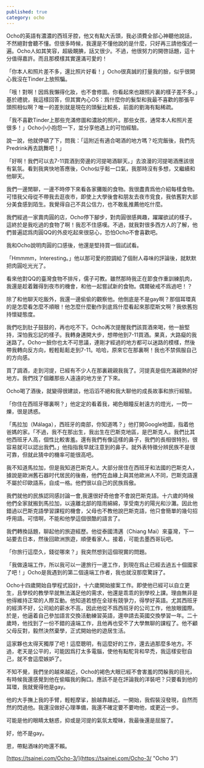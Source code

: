 ```yaml
---
published: true
category: ocho
---
```

Ocho的英語有濃濃的西班牙腔，他又有點大舌頭，我必須費全部心神聽他說話，不然絕對會聽不懂。但很多時候，我還是不懂他說的是什麼，只好再三請他復述一遍。Ocho人如其笑容，超級靦腆，話又很少。不過，他很努力的開啓話題，這十分值得嘉許。而且那模樣其實還滿可愛的！

 

「你本人和照片差不多，還比照片好看！」Ocho很真誠的打量我的臉，似乎很開心我沒在Tinder上放照騙。

 

「哦！對啊！因爲我懶得化妝，也不會修圖。你看起來也跟照片裏的樣子差不多。」基於禮貌，我這樣回答，但其實內心OS：爲什麼你的髮型和我最不喜歡的那張平頭照相似啊？唯一的差別就是現在的頭髮比較長，前面的劉海有點稀疏。

 

「我不喜歡Tinder上那些充滿修圖和濃妝的照片。那些女孩，通常本人和照片差很多！」Ocho小小抱怨一下，並分享他遇上的可怕經驗。

 

說一說，他就停頓了下，問我：「這附近有適合喝酒的地方嗎？吃完飯後，我們先Predrink再去跳舞吧！」

 

「好啊！我們可以去7-11買酒到旁邊的河提喝酒聊天。」去浪漫的河提喝酒應該很有氣氛。看到我爽快地答應後，Ocho似乎鬆一口氣，我那時沒有多想，又繼續和他聊天。

 

我們一邊閒聊，一邊不時停下來看各家攤販的食物。我很盡責爲他介紹每樣食物。可惜我父母從不帶我去逛夜市，即使上大學後會和朋友去夜市覓食，我依舊對大部分美食感到陌生。我覺得自己不具公信力，也不敢亂推薦他吃什麼。

 

我們經過一家賣肉圓的店，Ocho停下腳步，對肉圓很感興趣，躍躍欲試的樣子。這終於是我吃過的食物了啊！我忍不住感嘆。不過，就我對很多西方人的了解，他們普遍認爲肉圓QQ的外皮吃起來很惡心，恐怕Ocho不會喜歡吧。

 

我和Ocho說明肉圓的口感後，他還是堅持買一個試試看。

 

「Hmmmm，Interesting。」他以那可愛的腔調給了個耐人尋味的評論後，就默默把肉圓吃光光了。

 

看來他對QQ的臺灣食物不排斥，儒子可教。雖然那時我正在節食作重訓練肌肉，我還是趁着難得到夜市的機會，和他一起嘗試新的食物。偶爾破戒不爲過吧！？

 

除了和他聊天吃飯外，我還一邊偷偷的觀察他。他倒底是不是gay啊？那個耳環真的是怎麼看怎麼不順眼！他怎麼什麼動作到底爲什麼看起來那麼斯文啊？我依舊抱持懷疑態度。


 

我們吃到肚子鼓鼓的，再也吃不下。Ocho再次提醒我們該買酒來喝，他一臉堅持，深怕我忘記的樣子。我轉身邁開大步，想帶他到7-11買酒。果真，大路癡的我迷路了。Ocho一臉你也太不可思議，連剛才經過的地方都可以迷路的模樣，然後帶我轉向反方向，輕輕鬆鬆走到7-11。哈哈，原來它在那裏啊！我也不禁佩服自己的方向感。

 

買了調酒，走到河提，已經有不少人在那裏親親我我了。河提真是個充滿親熱的好地方。我們找了個離那些人遠遠的地方坐了下來。

 

Ocho喝了酒後，就變得很建談，他滔滔不絕和我大聊他的成長故事和旅行經驗。

 

「你住在西班牙哪裏啊？」他定定的看着我，褐色眼瞳反射遠方的燈光，一閃一爍，很是誘惑。

 

「馬拉加（Málaga），西班牙的南部，你知道嗎？」他打開Google地圖，指着他爸媽的家。「不過，我不在那出生，我出生在巴斯克地區，是巴斯克人。我們比其他西班牙人高，個性比較害羞。還有我們有像這樣的鼻子，我們的長相很特別，很容易就可以認出我們。」他指指我早就注意到的鼻子。就外表特徵分辨民族不是很可靠，但就此猜中的機率可能很高吧。

 

我不知道馬拉加，但是我知道巴斯克人。大部分居住在西班牙和法國的巴斯克人，據說是歐洲舊石器时代居民的後裔，他們在血緣上與其他歐洲人不同，巴斯克語還不屬於印歐語系，自成一格。他們很以自己的民族爲傲。

 

我們就他的民族認同感討論一會,我還很好奇他會不會說巴斯克語。十六歲的時候他們全家就搬到馬拉加，以遠離北部的陰雨綿綿，享受南方的陽光和沙灘。因此他錯過以巴斯克語學習課程的機會，父母也不教他說巴斯克語，他只會簡單的幾句招呼用語。可惜啊，不能和他學這個很酷的語言了。

 

我們轉換話題，聊起他的旅遊經歷。他從泰國清邁（Chiang Mai）來臺灣，下一站要去日本，然後回歐洲旅遊，順便看家人。接着，可能去墨西哥玩吧。

 

「你旅行這麼久，錢從哪來？」我突然想到這個現實的問題。

 

「我做遠端工作，所以我可以一邊旅行一邊工作，到現在爲止已經去過五十個國家了吧！」Ocho是我遇到的第二個遠端工作者，我也就沒那麼驚訝了。

 

Ocho十四歲開始自學程式設計，十六歲開始接案工作。即使他已經可以自立更生，且學校的教學早就無法滿足他的需求，他還是乖乖的到學校上課。理由無非是他得維持正常的人際互動。他知道若想在全球有競爭力，得學好英語。尤其西班牙的經濟不好，公司給的薪水不高，因此他從不爲西班牙的公司工作，他放眼國際。於是，他逼着自己參加語言交換活動練習英語，還申請去英國交換學習一年。二十歲時，他找到了一份不錯的遠端工作，且他再也受不了大學無聊的課程了。他不顧父母反對，毅然決然棄學，正式開始他的遊居生活。

 

這家夥也太得天獨厚了吧！這麼聰明，有這麼好的工作，還去過那麼多地方。不過，老天是公平的，可能因爲打太多電腦，使他有點駝背和早禿，我這樣安慰自己，就不會這麼嫉妒了。

 

不知不覺，我們坐的越來越近，Ocho的褐色大眼已經不會害羞的閃躲我的目光，有時候我還感覺到他在偷瞄我的胸口。應該不是在評論我的洋裝吧？只要看到他的耳環，我就覺得他是gay。

 

他的大手撫上我的手臂，輕輕摩挲，臉越靠越近。一開始，我假裝沒發現，自然而然的閃過他。我還沒做好心理準備，我還不確定要不要吻他，或更近一步。

 

可能是他的眼睛太魅惑，抑或是河提的氣氛太曖昧，我最後還是屈服了。






 

好，他不是gay。





 

恩，帶點酒味的吻還不賴。

[https://tsainei.com/Ocho-3/](https://tsainei.com/Ocho-3/ "Ocho 3")